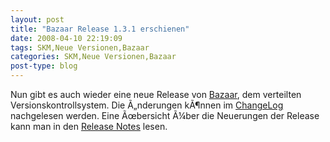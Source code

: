 ```yaml
---
layout: post
title: "Bazaar Release 1.3.1 erschienen"
date: 2008-04-10 22:19:09
tags: SKM,Neue Versionen,Bazaar
categories: SKM,Neue Versionen,Bazaar
post-type: blog
---
```

Nun gibt es auch wieder eine neue Release von <a href="http://bazaar-vcs.org"  title="Bazaar">Bazaar</a>, dem verteilten Versionskontrollsystem. Die Ã„nderungen kÃ¶nnen im <a href="https://launchpad.net/bzr/1.3/1.3.1"  title="ChangeLog">ChangeLog</a> nachgelesen werden. Eine Ãœbersicht Ã¼ber die Neuerungen der Release kann man in den <a href="https://launchpad.net/bzr/1.3"  title="Release Notes">Release Notes</a> lesen.